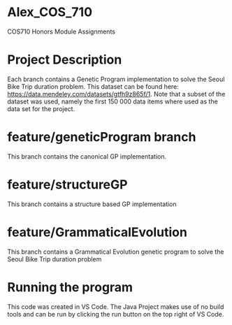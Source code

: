 # Alex_COS_710
COS710 Honors Module Assignments
# Project Description
Each branch contains a Genetic Program implementation to solve the Seoul Bike Trip duration problem. This dataset can be found here: https://data.mendeley.com/datasets/gtfh9z865f/1. 
Note that a subset of the dataset was used, namely the first 150 000 data items where used as the data set for the project.

# feature/geneticProgram branch
This branch contains the canonical GP implementation.

# feature/structureGP
This branch contains a structure based GP implementation

# feature/GrammaticalEvolution
This branch contains a Grammatical Evolution genetic program to solve the Seoul Bike Trip duration problem

# Running the program
This code was created in VS Code. The Java Project makes use of no build tools and can be run by clicking the run button on the top right of VS Code.
